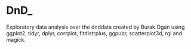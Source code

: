 # DnD_
Exploratory data analysis over the dnddata created by Burak Ogan using ggplot2, tidyr, dplyr, corrplot, fitdistrplus, ggpubr, scatterplot3d, rgl and magick.
